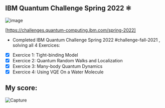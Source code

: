 ## IBM Quantum Challenge Spring 2022 ⚛️
![image](https://user-images.githubusercontent.com/64653897/173787226-25fcbd5b-b2d9-4aaf-90a1-9e94dace0cbb.png)

[https://challenges.quantum-computing.ibm.com/spring-2022]

- Completed IBM Quantum Challenge Spring 2022  #challenge-fall-2021 , solving all 4 Exercices: 
- [x] Exercice 1: Tight-binding Model
- [x] Exercice 2: Quantum Random Walks and Localization
- [x] Exercice 3: Many-body Quantum Dynamics
- [x] Exercice 4: Using VQE On a Water Molecule

## My score:

![Capture](https://user-images.githubusercontent.com/64653897/173786877-48e96231-3156-4ee7-ac99-c94d0098d45d.PNG)
